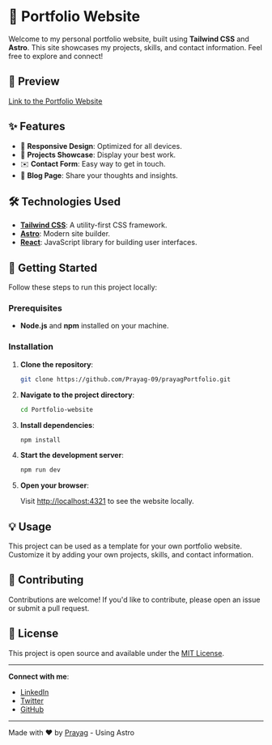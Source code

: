 # 📄 Portfolio Website

Welcome to my personal portfolio website, built using **Tailwind CSS** and **Astro**. This site showcases my projects, skills, and contact information. Feel free to explore and connect!

## 🌟 Preview
[Link to the Portfolio Website](https://prayag-portfolio-p9yiyqbbh-prayag-09s-projects.vercel.app/)

## ✨ Features

- 📱 **Responsive Design**: Optimized for all devices.
- 💼 **Projects Showcase**: Display your best work.
- ✉️ **Contact Form**: Easy way to get in touch.
- 📝 **Blog Page**: Share your thoughts and insights.

## 🛠️ Technologies Used

- **[Tailwind CSS](https://tailwindcss.com/)**: A utility-first CSS framework.
- **[Astro](https://astro.build/)**: Modern site builder.
- **[React](https://react.dev/)**: JavaScript library for building user interfaces.

## 🚀 Getting Started

Follow these steps to run this project locally:

### Prerequisites

- **Node.js** and **npm** installed on your machine.

### Installation

1. **Clone the repository**:

    ```bash
    git clone https://github.com/Prayag-09/prayagPortfolio.git
    ```

2. **Navigate to the project directory**:

    ```bash
    cd Portfolio-website
    ```

3. **Install dependencies**:

    ```bash
    npm install
    ```

4. **Start the development server**:

    ```bash
    npm run dev
    ```

5. **Open your browser**:

    Visit [http://localhost:4321](http://localhost:4321/) to see the website locally.

## 💡 Usage

This project can be used as a template for your own portfolio website. Customize it by adding your own projects, skills, and contact information.

## 🤝 Contributing

Contributions are welcome! If you'd like to contribute, please open an issue or submit a pull request.

## 📄 License

This project is open source and available under the [MIT License](LICENSE).

---

**Connect with me**:

- [LinkedIn](https://www.linkedin.com/prayagtushar/)
- [Twitter](https://twitter.com/prayagtushar)
- [GitHub](https://github.com/Prayag-09)

---

Made with ❤️ by [Prayag](https://github.com/Prayag-09/prayagPortfolio) - Using Astro
